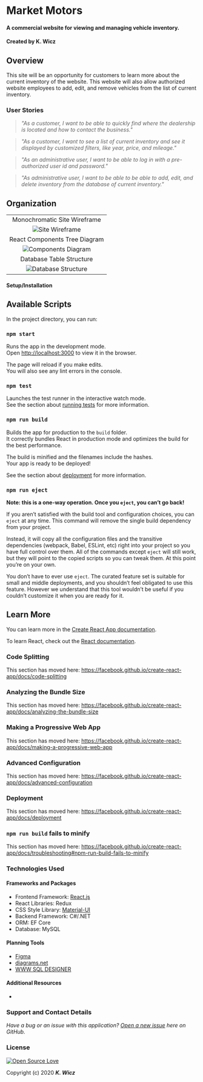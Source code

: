 # Market Motors

#### A commercial website for viewing and managing vehicle inventory.

#### Created by K. Wicz

## Overview

This site will be an opportunity for customers to learn more about the current inventory of the website.  This website will also allow authorized website employees to add, edit, and remove vehicles from the list of current inventory.

### User Stories

> _"As a customer, I want to be able to quickly find where the dealership is located and how to contact the business."_

> _"As a customer, I want to see a list of current inventory and see it displayed by customized filters, like year, price, and mileage."_

> _"As an administrative user, I want to be able to log in with a pre-authorized user id and password."_

>_"As administrative user, I want to be able to be able to add, edit, and delete inventory from the database of current inventory."_

## Organization

||
|:---:|
|Monochromatic Site Wireframe|
|![Site Wireframe](./public/wireframe.png)
|React Components Tree Diagram|
|![Components Diagram](./public/componentDiagram.png)|
|Database Table Structure|
|![Database Structure](./public/dbTables.png)|




#### Setup/Installation

## Available Scripts

In the project directory, you can run:

### `npm start`

Runs the app in the development mode.<br />
Open [http://localhost:3000](http://localhost:3000) to view it in the browser.

The page will reload if you make edits.<br />
You will also see any lint errors in the console.

### `npm test`

Launches the test runner in the interactive watch mode.<br />
See the section about [running tests](https://facebook.github.io/create-react-app/docs/running-tests) for more information.

### `npm run build`

Builds the app for production to the `build` folder.<br />
It correctly bundles React in production mode and optimizes the build for the best performance.

The build is minified and the filenames include the hashes.<br />
Your app is ready to be deployed!

See the section about [deployment](https://facebook.github.io/create-react-app/docs/deployment) for more information.

### `npm run eject`

**Note: this is a one-way operation. Once you `eject`, you can’t go back!**

If you aren’t satisfied with the build tool and configuration choices, you can `eject` at any time. This command will remove the single build dependency from your project.

Instead, it will copy all the configuration files and the transitive dependencies (webpack, Babel, ESLint, etc) right into your project so you have full control over them. All of the commands except `eject` will still work, but they will point to the copied scripts so you can tweak them. At this point you’re on your own.

You don’t have to ever use `eject`. The curated feature set is suitable for small and middle deployments, and you shouldn’t feel obligated to use this feature. However we understand that this tool wouldn’t be useful if you couldn’t customize it when you are ready for it.

## Learn More

You can learn more in the [Create React App documentation](https://facebook.github.io/create-react-app/docs/getting-started).

To learn React, check out the [React documentation](https://reactjs.org/).

### Code Splitting

This section has moved here: https://facebook.github.io/create-react-app/docs/code-splitting

### Analyzing the Bundle Size

This section has moved here: https://facebook.github.io/create-react-app/docs/analyzing-the-bundle-size

### Making a Progressive Web App

This section has moved here: https://facebook.github.io/create-react-app/docs/making-a-progressive-web-app

### Advanced Configuration

This section has moved here: https://facebook.github.io/create-react-app/docs/advanced-configuration

### Deployment

This section has moved here: https://facebook.github.io/create-react-app/docs/deployment

### `npm run build` fails to minify

This section has moved here: https://facebook.github.io/create-react-app/docs/troubleshooting#npm-run-build-fails-to-minify

### Technologies Used

#### Frameworks and Packages
* Frontend Framework: [React.js](https://reactjs.org/)
* React Libraries: Redux
* CSS Style Library: [Material-UI](https://material-ui.com/)
* Backend Framework: C#/.NET
* ORM: EF Core
* Database: MySQL

#### Planning Tools
* [Figma](https://www.figma.com/)
* [diagrams.net](https://www.diagrams.net/)
* [WWW SQL DESIGNER](https://ondras.zarovi.cz/sql/demo/)

#### Additional Resources
* 

### Support and Contact Details
_Have a bug or an issue with this application? [Open a new issue](https://github.com/kwicz/market-motors/issues) here on GitHub._

### License

[![Open Source Love](https://badges.frapsoft.com/os/mit/mit.svg?v=102)](LICENSE)

Copyright (c) 2020 **_K. Wicz_**